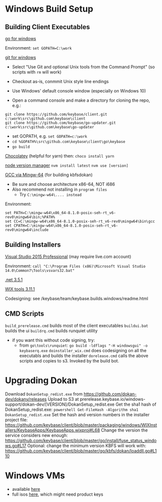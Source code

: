 # Windows Build Setup
## Building Client Executables
[go for windows](https://golang.org/dl)

Environment: `set GOPATH=C:\work`

[git for windows](https://git-scm.com/downloads)
- Select "Use Git and optional Unix tools from the Command Prompt" (so scripts with `rm` will work)
- Checkout as-is, conmmit Unix style line endings
- Use Windows' default console window (especially on Windows 10)

- Open a command console and make a directory for cloning the repo, e.g.:
```
git clone https://github.com/keybase/client.git c:\work\src\github.com\keybase\client
git clone https://github.com/keybase/go-updater.git c:\work\src\github.com\keybase\go-updater
```

- set GOPATH, e.g. `set GOPATH=c:\work`
- `cd %GOPATH%\src\github.com\keybase\client\go\keybase`
- `go build`

[Chocolatey](https://chocolatey.org/install) (helpful for yarn)
then: `choco install yarn`

[node version manager](https://github.com/coreybutler/nvm-windows)
`nvm install latest`
`nvm use [version]`

[GCC via Mingw-64](https://sourceforge.net/projects/mingw-w64/) (for building kbfsdokan)
- Be sure and choose architecture x86-64, NOT i686
- Also recommend not installing in `program files`
  - Try `C:\mingw-w64\.... instead`

Environment:
```
set PATH=C:\mingw-w64\x86_64-8.1.0-posix-seh-rt_v6-rev0\mingw64\bin;%PATH%
set CC=C:\mingw-w64\x86_64-8.1.0-posix-seh-rt_v6-rev0\mingw64\bin\gcc
set CPATH=C:\mingw-w64\x86_64-8.1.0-posix-seh-rt_v6-rev0\mingw64\include
```

## Building Installers

[Visual Studio 2015 Professional](https://visualstudio.microsoft.com/vs/older-downloads/)
(may require live.com account)

Environment:
`call "C:\Program Files (x86)\Microsoft Visual Studio 14.0\Common7\Tools\vsvars32.bat"`

[.net 3.5.1](https://www.microsoft.com/en-us/download/details.aspx?id=22)

[WIX tools 3.11.1](http://wixtoolset.org/releases/)

Codesigning: see /keybase/team/keybase.builds.windows/readme.html

## CMD Scripts
`build_prerelease.cmd` builds most of the client executables
`buildui.bat` builds the ui
`buildrq.cmd` builds runquiet utility
   - if you want this without code signing, try:
      - from `go\tools\runquiet`:
        `go build -ldflags "-H windowsgui" -o keybaserq.exe`
`doinstaller_wix.cmd` does codesigning on all the executabls and builds the installer
`dorelease.cmd` calls the above scripts and copies to s3. Invoked by the build bot.

# Upgrading Dokan
Download `DokanSetup_redist.exe` from https://github.com/dokan-dev/dokany/releases
Upload to S3 at prerelease.keybase.io/windows-support/dokan-dev/[VERSION]/DokanSetup_redist.exe
Get the sha1 hash of DokanSetup_redist.exe:
`powershell Get-FileHash -Algorithm sha1 DokanSetup_redist.exe`
Set the hash and version numbers in the installer project file: https://github.com/keybase/client/blob/master/packaging/windows/WIXInstallers/KeybaseApps/KeybaseApps.wixproj#L68
Change the version the service considers new enough: https://github.com/keybase/client/blob/master/go/install/fuse_status_windows.go#L17
Optional: change the minimum version KBFS will work with: https://github.com/keybase/client/blob/master/go/kbfs/dokan/loaddll.go#L110

# Windows VMs
- available [here](https://dev.windows.com/en-us/microsoft-edge/tools/vms/windows/)
- full isos [here](https://www.microsoft.com/en-gb/software-download/windows10ISO), which might need product keys

